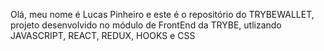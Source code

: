 Olá, meu nome é Lucas Pinheiro e este é o repositório do TRYBEWALLET, projeto desenvolvido no módulo de FrontEnd da TRYBE, utlizando JAVASCRIPT, REACT, REDUX, HOOKS e CSS
